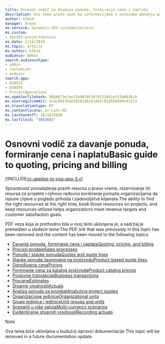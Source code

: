 ```yaml
---
title: Osnovni vodič za davanje ponuda, formiranje cena i naplatu
description: Ova tema pruža veze ka informacijama o osnovama davanja ponuda, formiranja cena i naplate u aplikaciji Project Service Automation.
author: kfend
manager: kfend
ms.service: dynamics-365-customerservice
ms.custom:
- dyn365-projectservice
ms.date: 2/14/2019
ms.topic: article
ms.author: kfend
audience: Admin
search.audienceType:
- admin
- customizer
- enduser
search.app:
- D365CE
- D365PS
- ProjectOperations
ms.openlocfilehash: 986b073e7ee13b88f8516f92220b1e313a083bc0
ms.sourcegitcommit: 5c4c9bf3ba018562d6cb3443c01d550489c415fa
ms.translationtype: HT
ms.contentlocale: sr-Latn-RS
ms.lasthandoff: 10/16/2020
ms.locfileid: "4083683"
---
```

# <a name="basic-guide-to-quoting-pricing-and-billing"></a><span data-ttu-id="53c4d-103">Osnovni vodič za davanje ponuda, formiranje cena i naplatu</span><span class="sxs-lookup"><span data-stu-id="53c4d-103">Basic guide to quoting, pricing and billing</span></span>

[!INCLUDE[cc-applies-to-psa-app-3.x](../../includes/cc-applies-to-psa-app-3x.md)]

<span data-ttu-id="53c4d-104">Sposobnost pronalaženja pravih resursa u pravo vreme, rezervisanje tih resursa za projekte i njihovo redovno korišćenje pomaže organizacijama da ispune ciljeve u pogledu prihoda i zadovoljstva klijenata.</span><span class="sxs-lookup"><span data-stu-id="53c4d-104">The ability to find the right resources at the right time, book those resources on projects, and keep resources utilized helps organizations meet revenue targets and customer satisfaction goals.</span></span> 

<span data-ttu-id="53c4d-105">PDF veza koja je prethodno bila u ovoj temi uklonjena je, a sadržaj je premešten u sledeće teme:</span><span class="sxs-lookup"><span data-stu-id="53c4d-105">The PDF link that was previously in this topic has been removed and the content has been moved to the following topics:</span></span>

- [<span data-ttu-id="53c4d-106">Davanje ponuda, formiranje cena i naplata</span><span class="sxs-lookup"><span data-stu-id="53c4d-106">Quoting, pricing, and billing</span></span>](../quote-bill-price.md)
- [<span data-ttu-id="53c4d-107">Procesi prodaje</span><span class="sxs-lookup"><span data-stu-id="53c4d-107">Sales processes</span></span>](../basic-sales-process.md)
- [<span data-ttu-id="53c4d-108">Ponude i stavke ponuda</span><span class="sxs-lookup"><span data-stu-id="53c4d-108">Quotes and quote lines</span></span>](../basic-quote-lines.md)
- [<span data-ttu-id="53c4d-109">Stavke ponuda zasnovane na proizvodu</span><span class="sxs-lookup"><span data-stu-id="53c4d-109">Product-based quote lines</span></span>](../product-based-quote-lines.md)
- [<span data-ttu-id="53c4d-110">Određivanje cena</span><span class="sxs-lookup"><span data-stu-id="53c4d-110">Pricing</span></span>](../basic-pricing.md)
- [<span data-ttu-id="53c4d-111">Formiranje cena za katalog proizvoda</span><span class="sxs-lookup"><span data-stu-id="53c4d-111">Product catalog pricing</span></span>](../product-catalog-pricing.md)
- [<span data-ttu-id="53c4d-112">Poslovne transakcije</span><span class="sxs-lookup"><span data-stu-id="53c4d-112">Business transactions</span></span>](../basic-business-transactions.md)
- [<span data-ttu-id="53c4d-113">Procene</span><span class="sxs-lookup"><span data-stu-id="53c4d-113">Estimates</span></span>](../estimates.md)
- [<span data-ttu-id="53c4d-114">Stvarne vrednosti</span><span class="sxs-lookup"><span data-stu-id="53c4d-114">Actuals</span></span>](../actuals.md)
- [<span data-ttu-id="53c4d-115">Analiza ponuda za projekat</span><span class="sxs-lookup"><span data-stu-id="53c4d-115">Analyzing project quotes</span></span>](../basic-analyzing-quotes.md)
- [<span data-ttu-id="53c4d-116">Organizacione jedinice</span><span class="sxs-lookup"><span data-stu-id="53c4d-116">Organizational units</span></span>](../advanced-organizational.md)
- [<span data-ttu-id="53c4d-117">Grupe jedinica i jedinice</span><span class="sxs-lookup"><span data-stu-id="53c4d-117">Unit groups and units</span></span>](../advanced-units.md)
- [<span data-ttu-id="53c4d-118">Scenariji u više valuta</span><span class="sxs-lookup"><span data-stu-id="53c4d-118">Multi-currency scenarios</span></span>](../advanced-currency.md)
- [<span data-ttu-id="53c4d-119">Evidentiranje stvarnih vrednosti</span><span class="sxs-lookup"><span data-stu-id="53c4d-119">Recording actuals</span></span>](../advanced-actuals.md)

> [!NOTE]
> <span data-ttu-id="53c4d-120">Ova tema biće uklonjena u budućoj ispravci dokumentacije.</span><span class="sxs-lookup"><span data-stu-id="53c4d-120">This topic will be removed in a future documentation update.</span></span> 

